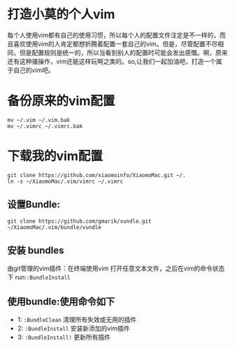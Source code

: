 # 打造小莫的个人vim
每个人使用vim都有自己的使用习惯，所以每个人的配置文件注定是不一样的，而且喜欢使用vim的人肯定都想折腾着配置一套自己的vim。但是，尽管配置不尽相同，但是配置规则是统一的，所以当看到别人的配置时可能会发出感慨。啊，原来还有这种骚操作，vim还能这样玩啊之类的。so,让我们一起加油吧，打造一个属于自己的vim吧。

# 备份原来的vim配置
```
mv ~/.vim ~/.vim.bak
mv ~/.vimrc ~/.vimrc.bak
```

# 下载我的vim配置
```
git clone https://github.com/xiaomoinfo/XiaomoMac.git ~/.
ln -s ~/XiaomoMac/.vim/vimrc ~/.vimrc
```

## 设置Bundle:
```
git clone https://github.com/gmarik/vundle.git ~/XiaomoMac/.vim/bundle/vundle
```

## 安装 bundles
由git管理的vim插件：在终端使用vim 打开任意文本文件，之后在vim的命令状态下 run:`:BundleInstall`

## 使用bundle:使用命令如下
- 1: `:BundleClean` 清理所有失效或无用的插件
- 2: `:BundleInstall` 安装新添加的vim插件
- 3: `:BundleInstall!` 更新所有插件

